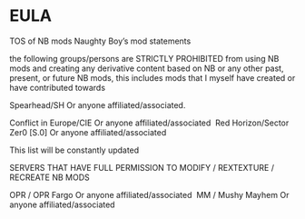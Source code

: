 # EULA
TOS of NB mods
Naughty Boy’s mod statements 

the following groups/persons are STRICTLY PROHIBITED from using NB mods and creating any derivative content based on NB or any other past, present, or future NB mods, this includes mods that I myself have created or have contributed towards

Spearhead/SH
Or anyone affiliated/associated.

Conflict in Europe/CIE
Or anyone affiliated/associated 
Red Horizon/Sector Zer0 [S.0]
Or anyone affiliated/associated

This list will be constantly updated


SERVERS THAT HAVE FULL PERMISSION TO MODIFY / REXTEXTURE / RECREATE NB MODS


OPR / OPR Fargo
Or anyone affiliated/associated 
MM / Mushy Mayhem
Or anyone affiliated/associated


